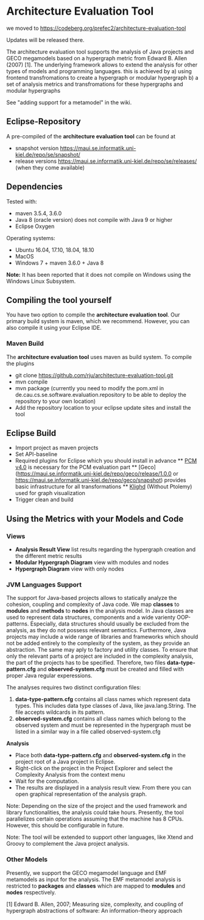 # Architecture Evaluation Tool

we moved to https://codeberg.org/prefec2/architecture-evaluation-tool

Updates will be released there.

The architecture evaluation tool supports the analysis of Java projects and GECO megamodels based on a hypergraph metric from Edward B. Allen (2007) [1]. The underlying framework allows to extend the analysis for other types of models and programming languages. this is achieved by
a) using frontend transfromations to create a hypergraph or modular hypergraph
b) a set of analysis metrics and transfromations for these hypergraphs and modular hypergraphs

See "adding support for a metamodel" in the wiki.

## Eclipse-Repository

A pre-compiled of the **architecture evaluation tool** can be found at
* snapshot version https://maui.se.informatik.uni-kiel.de/repo/se/snapshot/
* release versions https://maui.se.informatik.uni-kiel.de/repo/se/releases/ (when they come available)

## Dependencies

Tested with:
* maven 3.5.4, 3.6.0
* Java 8 (oracle version) does not compile with Java 9 or higher
* Eclipse Oxygen

Operating systems:
* Ubuntu 16.04, 17.10, 18.04, 18.10
* MacOS
* Windows 7 + maven 3.6.0 + Java 8

**Note:** It has been reported that it does not compile on Windows using the Windows Linux Subsystem.

## Compiling the tool yourself

You have two option to compile the **architecture evaluation tool**. Our primary build system is maven, which we recommend. However, you can also compile it using your Eclipse IDE.

### Maven Build

The **architecture evaluation tool** uses maven as build system. To compile the plugins
* git clone https://github.com/rju/architecture-evaluation-tool.git
* mvn compile
* mvn package (currently you need to modify the pom.xml in de.cau.cs.se.software.evaluation.repository to be able to deploy the repository to your own location)
* Add the repository location to your eclipse update sites and install the tool

## Eclipse Build

* Import project as maven projects
* Set API-baseline
* Required plugins for Eclipse which you should install in advance
  ** [PCM v4.0](https://sdqweb.ipd.kit.edu/wiki/PCM_Installation) is necessary for the PCM evaluation part
  ** [Geco](https://maui.se.informatik.uni-kiel.de/repo/geco/release/1.0.0 or https://maui.se.informatik.uni-kiel.de/repo/geco/snapshot) provides basic infrastructure for all transformations
  ** [Klighd](http://rtsys.informatik.uni-kiel.de/~kieler/updatesite/nightly-openkieler/) (Without Ptolemy) used for graph visualization
* Trigger clean and build 

## Using the Metrics with your Models and Code

### Views

- **Analysis Result View** list results regarding the hypergraph creation and the different metric results
- **Modular Hypergraph Diagram** view with modules and nodes
- **Hypergraph Diagram** view with only nodes

### JVM Languages Support

The support for Java-based projects allows to statically analyze the cohesion, coupling and complexity of Java code. We map **classes** to **modules** and **methods** to **nodes** in the analysis model. In Java classes are used to represent data structures, components and a wide varienty OOP-patterns. Especially, data structures should usually be excluded from the analysis, as they do not possess relevant semantics. Furthermore, Java projects may include a wide range of libraries and frameworks which should not be added entirely to the complexity of the system, as they provide an abstraction. The same may aply to factory and utility classes. To ensure that only the relevant parts of a project are included in the complexity analysis, the part of the projects has to be specified. Therefore, two files **data-type-pattern.cfg** and **observed-system.cfg** must be created and filled with proper Java regular experessions.

The analyses requires two distinct configuration files:
1. **data-type-pattern.cfg** contains all class names which represent data types. This includes data type classes of Java, like java.lang.String. The file accepts wildcards in its pattern.
1. **observed-system.cfg** contains all class names which belong to the observed system and must be represented in the hypergraph must be listed in a similar way in a file called observed-system.cfg

**Analysis**
- Place both **data-type-pattern.cfg** and **observed-system.cfg** in the project root of a Java project in Eclipse.
- Right-click on the project in the Project Explorer and select the Complexity Analysis from the context menu
- Wait for the computation.
- The results are displayed in a analysis result view. From there you can open graphical representation of the analysis graph.

Note: Depending on the size of the project and the used framework and library functionalities, the analysis could take hours. Presently, the tool parallelizes certain operations assuming that the machine has 8 CPUs. However, this should be configurable in future.

Note: The tool will be extended to support other languages, like Xtend and Groovy to complement the Java project analysis. 

### Other Models

Presently, we support the GECO megamodel language and EMF metamodels as input for the analysis. The EMF metamodel analysis is restricted to **packages** and **classes** which are mapped to **modules** and **nodes** respectively.  


[1] Edward B. Allen, 2007; Measuring size, complexity, and coupling of hypergraph abstractions of
    software: An information-theory approach
